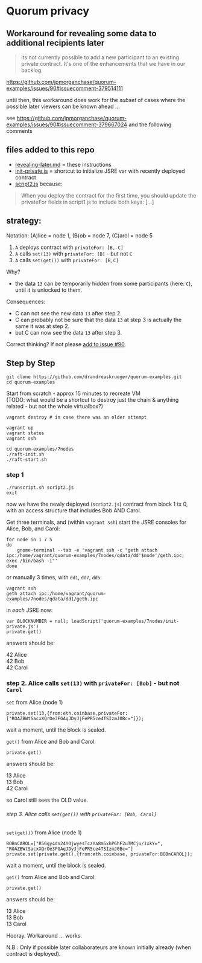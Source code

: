 # Quorum privacy
## Workaround for revealing some data to additional recipients later

> its not currently possible to add a new participant to an existing private contract. It's one of the enhancements that we have in our backlog.

https://github.com/jpmorganchase/quorum-examples/issues/90#issuecomment-379514111

until then, this workaround does work for the *subset* of cases where the possible later viewers can be known ahead ... 

see https://github.com/jpmorganchase/quorum-examples/issues/90#issuecomment-379667024 and the following comments

## files added to this repo

* [revealing-later.md](revealing-later.md) = these instructions
* [init-private.js](init-private.js) = shortcut to initialize JSRE var with recently deployed contract
* [script2.js](script2.js) because:

> When you deploy the contract for the first time, you should update the privateFor fields in script1.js to include both keys: [...]


## strategy:
Notation: (A)lice = node 1, (B)ob = node 7, (C)arol = node 5

1. `A` deploys contract with `privateFor: [B, C]`  
2. `A` calls `set(13)` with `privateFor: [B]` - but not `C`   
3. `A` calls `set(get())` with `privateFor: [B,C]` 

Why?

* the data `13` can be temporarily hidden from some participants (here: `C`), until it is unlocked to them.

Consequences:

* C can not see the new data `13` after step 2.
* C can probably not be sure that the data `13` at step 3 is actually the same it was at step 2.
* but C can now see the data `13` after step 3.

Correct thinking? If not please [add to issue #90](https://github.com/jpmorganchase/quorum-examples/issues/90#issuecomment-378327035).

## Step by Step

```
git clone https://github.com/drandreaskrueger/quorum-examples.git
cd quorum-examples
```

Start from scratch - approx 15 minutes to recreate VM  
(TODO: what would be a shortcut to destroy just the chain & anything related - but not the whole virtualbox?)
```
vagrant destroy # in case there was an older attempt
```

```
vagrant up
vagrant status
vagrant ssh
```

```
cd quorum-examples/7nodes
./raft-init.sh
./raft-start.sh
```

### step 1

```
./runscript.sh script2.js
exit
```

now we have the newly deployed (`script2.js`) contract from block 1 tx 0, with an access structure that includes Bob AND Carol.


Get three terminals, and (within `vagrant ssh`) start the JSRE consoles for Alice, Bob, and Carol:

```
for node in 1 7 5 
do
    gnome-terminal --tab -e 'vagrant ssh -c "geth attach ipc:/home/vagrant/quorum-examples/7nodes/qdata/dd'$node'/geth.ipc; exec /bin/bash -i"'
done
```

or manually 3 times, with `dd1`, `dd7`, `dd5`:
```
vagrant ssh
geth attach ipc:/home/vagrant/quorum-examples/7nodes/qdata/dd1/geth.ipc 
```

in *each* JSRE now:
```
var BLOCKNUMBER = null; loadScript('quorum-examples/7nodes/init-private.js')
private.get()
```

answers should be:

42 Alice  
42 Bob  
42 Carol  


### step 2.  Alice calls `set(13)` with `privateFor: [Bob]` - but not `Carol`

`set` from Alice (node 1)
```
private.set(13,{from:eth.coinbase,privateFor:["ROAZBWtSacxXQrOe3FGAqJDyJjFePR5ce4TSIzmJ0Bc="]});
```
wait a moment, until the block is sealed.

`get()` from Alice and Bob and Carol:
```
private.get()
```

answers should be:

13 Alice  
13 Bob  
42 Carol  

so Carol still sees the OLD value.

###### step 3.  Alice calls `set(get())` with `privateFor: [Bob, Carol]`

`set(get())` from Alice (node 1)
```
BOBnCAROL=["R56gy4dn24YOjwyesTczYa8m5xhP6hF2uTMCju/1xkY=", "ROAZBWtSacxXQrOe3FGAqJDyJjFePR5ce4TSIzmJ0Bc="]
private.set(private.get(),{from:eth.coinbase, privateFor:BOBnCAROL});
```
wait a moment, until the block is sealed.

`get()` from Alice and Bob and Carol:
```
private.get()
```

answers should be:

13 Alice  
13 Bob  
13 Carol  

Hooray. Workaround ... works.

N.B.: Only if possible later collaborateurs are known initially already (when contract is deployed).


